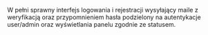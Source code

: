 W pełni sprawny interfejs logowania i rejestracji wysyłający maile z weryfikacją oraz przypomnieniem hasła podzielony na autentykacje user/admin oraz wyświetlania panelu zgodnie ze statusem.
